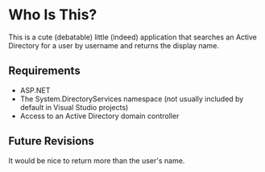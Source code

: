 Who Is This?
=============

This is a cute (debatable) little (indeed) application that searches an Active Directory for a user by username and returns the display name.

Requirements
------------
* ASP.NET
* The System.DirectoryServices namespace (not usually included by default in Visual Studio projects)
* Access to an Active Directory domain controller

Future Revisions
----------------
It would be nice to return more than the user's name. 
